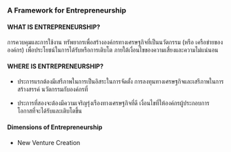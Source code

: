 ### A Framework for Entrepreneurship

#### WHAT IS ENTREPRENEURSHIP?
การควบคุมและการใช้งาน
ทรัพยากรเพื่อสร้างองค์กรทางเศรษฐกิจที่เป็นนวัตกรรม (หรือ
เครือข่ายขององค์กร) เพื่อประโยชน์ในการได้รับหรือการเติบโต
ภายใต้เงื่อนไขของความเสี่ยงและความไม่แน่นอน

#### WHERE IS ENTREPRENEURSHIP?
- ประการแรกต้องมีเสรีภาพในการเป็นอิสระในการจัดตั้ง
การลงทุนทางเศรษฐกิจและเสรีภาพในการสร้างสรรค์
นวัตกรรมกับองค์กรที่

- ประการที่สองจะต้องมีความเจริญรุ่งเรืองทางเศรษฐกิจที่ดี
เงื่อนไขที่ให้องค์กรผู้ประกอบการ โอกาสที่จะได้รับและเติบโตขึ้น

#### Dimensions of Entrepreneurship
- New Venture Creation
